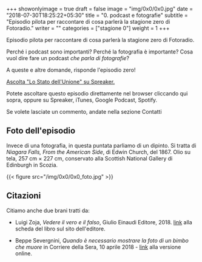 +++
showonlyimage = true
draft = false
image = "img/0x0/0x0.jpg"
date = "2018-07-30T18:25:22+05:30"
title = "0. podcast e fotografie"
subtitle = "Episodio pilota per raccontare di cosa parlerà la stagione zero di Fotoradio."
writer = ""
categories = ["stagione 0"]
weight = 1
+++

Episodio pilota per raccontare di cosa parlerà la stagione zero di Fotoradio.
<!--more-->

Perché i podcast sono importanti? Perché la fotografia è importante? Cosa vuol dire fare un podcast _che parla di fotografie_?

A queste e altre domande, risponde l'episodio zero!

<a class="spreaker-player" href="https://www.spreaker.com/show/lo-stato-dellunione" data-resource="show_id=2805246" data-theme="dark" data-autoplay="false" data-playlist="false" data-cover="https://d3wo5wojvuv7l.cloudfront.net/images.spreaker.com/original/93c89d890bd5be66d2f818bdf2cdbe9b.jpg" data-width="100%" data-height="400px">Ascolta "Lo Stato dell&#039;Unione" su Spreaker.</a><script async src="https://widget.spreaker.com/widgets.js"></script>

Potete ascoltare questo episodio direttamente nel browser cliccando qui sopra, oppure su Spreaker, iTunes, Google Podcast, Spotify.

Se volete lasciate un commento, andate nella sezione Contatti


## Foto dell'episodio

Invece di una fotografia, in questa puntata parliamo di un dipinto. Si tratta di _Niagara Falls, From the American Side_,  di Edwin Church, del 1867. Olio su tela, 257 cm × 227 cm, conservato alla Scottish National Gallery di Edinburgh in Scozia.

{{< figure src="/img/0x0/0x0_foto.jpg" >}}

## Citazioni

Citiamo anche due brani tratti da:

- Luigi Zoja, *Vedere il vero e il falso*, Giulio Einaudi Editore, 2018. <a href="https://www.einaudi.it/catalogo-libri/problemi-contemporanei/vedere-il-vero-e-il-falso-luigi-zoja-9788806232788/">link</a> alla scheda del libro sul sito dell'editore.

- Beppe Severgnini, *Quando è necessario mostrare la foto di un bimbo che muore* in Corriere della Sera, 10 aprile 2018 -
<a href="https://www.corriere.it/esteri/18_aprile_10/siria-mostrare-foto-un-bimbo-che-muore-b4fd6eca-3c2f-11e8-b32d-1ffee392ceeb.shtml">link</a>
alla versione online.
